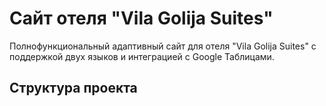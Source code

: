 # Сайт отеля "Vila Golija Suites"

Полнофункциональный адаптивный сайт для отеля "Vila Golija Suites" с поддержкой двух языков и интеграцией с Google Таблицами.

## Структура проекта

